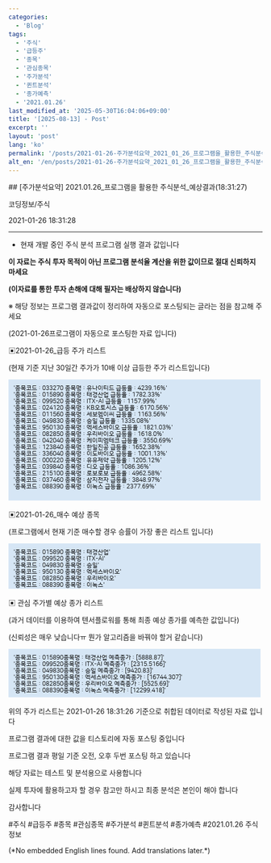 ```yaml
---
categories:
  - 'Blog'
tags:
  - '주식'
  - '급등주'
  - '종목'
  - '관심종목'
  - '주가분석'
  - '퀸트분석'
  - '종가예측'
  - '2021.01.26'
last_modified_at: '2025-05-30T16:04:06+09:00'
title: '[2025-08-13] - Post'
excerpt: ''
layout: 'post'
lang: 'ko'
permalink: '/posts/2021-01-26-주가분석요약_2021_01_26_프로그램을_활용한_주식분석_예상결과_18_31_27/'
alt_en: '/en/posts/2021-01-26-주가분석요약_2021_01_26_프로그램을_활용한_주식분석_예상결과_18_31_27/'
---
```


<div class="lang-panel lang-ko" lang="ko">
## [주가분석요약] 2021.01.26_프로그램을 활용한 주식분석_예상결과(18:31:27)

코딩정보/주식

2021-01-26 18:31:28

* * *

* 현재 개발 중인 주식 분석 프로그램 실행 결과 값입니다

**이 자료는 주식 투자 목적이 아닌 프로그램 분석율 계산을 위한 값이므로 절대 신뢰하지 마세요**

**(이자료를 통한 투자 손해에 대해 필자는 배상하지 않습니다)**

※ 해당 정보는 프로그램 결과값이 정리하여 자동으로 포스팅되는 글라는 점을 참고해 주세요

(2021-01-26프로그램이 자동으로 포스팅한 자료 입니다)

▣2021-01-26_급등 주가 리스트

(현재 기준 지난 30일간 주가가 10배 이상 급등한 주가 리스트입니다)

![](/assets/images/주가분석요약_2021_01_26_프로그램을_활용한_주식분석_예상결과_18_31_27/skyloket_list.png)

▣2021-01-26_매수 예상 종목

(프로그램에서 현재 기준 매수할 경우 승률이 가장 좋은 리스트 입니다)

![](/assets/images/주가분석요약_2021_01_26_프로그램을_활용한_주식분석_예상결과_18_31_27/buy_list.png)

▣ 관심 주가별 예상 종가 리스트

(과거 데이터를 이용하여 텐서플로워를 통해 최종 예상 종가를 예측한 값입니다)

(신뢰성은 매우 낮습니다ㅠ 뭔가 알고리즘을 바꿔야 할거 같습니다)

![](/assets/images/주가분석요약_2021_01_26_프로그램을_활용한_주식분석_예상결과_18_31_27/stockclose_list.png)

위의 주가 리스트는 2021-01-26 18:31:26 기준으로 취합된 데이터로 작성된 자료 입니다

프로그램 결과에 대한 값을 티스토리에 자동 포스팅 중입니다

프로그램 결과 평일 기준 오전, 오후 두번 포스팅 하고 있습니다

해당 자료는 테스트 및 분석용으로 사용합니다

실제 투자에 활용하고자 할 경우 참고만 하시고 최종 분석은 본인이 해야 합니다

감사합니다

  

#주식 #급등주 #종목 #관심종목 #주가분석 #퀸트분석 #종가예측 #2021.01.26 주식정보


</div>
<div class="lang-panel lang-en" lang="en">
(*No embedded English lines found. Add translations later.*)

</div>
